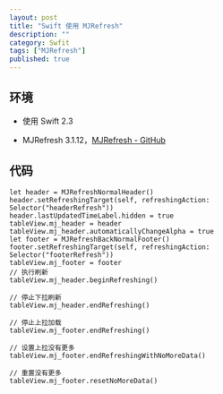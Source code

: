 ```yaml
---
layout: post
title: "Swift 使用 MJRefresh"
description: ""
category: Swfit
tags: ["MJRefresh"]
published: true
---
```


## 环境

*	使用 Swift 2.3

*	MJRefresh 3.1.12，[MJRefresh - GitHub](https://github.com/CoderMJLee/MJRefresh)

## 代码

<pre><code class="language-swift">let header = MJRefreshNormalHeader()
header.setRefreshingTarget(self, refreshingAction: Selector("headerRefresh"))
header.lastUpdatedTimeLabel.hidden = true
tableView.mj_header = header
tableView.mj_header.automaticallyChangeAlpha = true
let footer = MJRefreshBackNormalFooter()
footer.setRefreshingTarget(self, refreshingAction: Selector("footerRefresh"))
tableView.mj_footer = footer
// 执行刷新
tableView.mj_header.beginRefreshing()

// 停止下拉刷新
tableView.mj_header.endRefreshing()

// 停止上拉加载
tableView.mj_footer.endRefreshing()

// 设置上拉没有更多
tableView.mj_footer.endRefreshingWithNoMoreData()

// 重置没有更多
tableView.mj_footer.resetNoMoreData()
</code></pre>
